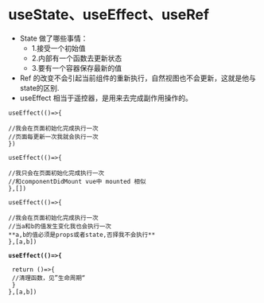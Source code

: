 # useState、useEffect、useRef

* State 做了哪些事情：
  * 1.接受一个初始值
  * 2.内部有一个函数去更新状态
  * 3.要有一个容器保存最新的值
* Ref 的改变不会引起当前组件的重新执行，自然视图也不会更新，这就是他与state的区别.
* useEffect 相当于遥控器，是用来去完成副作用操作的。

<pre><code>useEffect(()=>{

//我会在页面初始化完成执行一次
//页面每更新一次我就会执行一次
})

useEffect(()=>{

//我只会在页面初始化完成执行一次
//和componentDidMount vue中 mounted 相似
},[])

useEffect(()=>{

//我会在页面初始化完成执行一次
//当a和b的值发生变化我也会执行一次
**a,b的值必须是props或者state,否择我不会执行**
},[a,b])

<strong>useEffect(()=>{
</strong>
 return ()=>{
 //清理函数，见”生命周期“
 }
},[a,b])


</code></pre>
